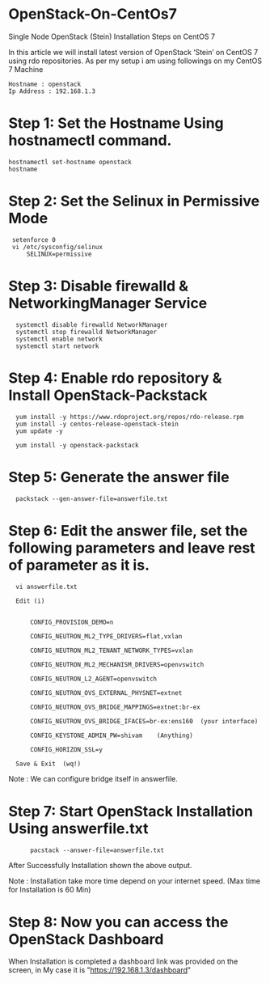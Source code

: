 # OpenStack-On-CentOs7

 Single Node OpenStack (Stein) Installation Steps on CentOS 7

In this article we will install latest version of OpenStack ‘Stein’ on CentOS 7 using rdo repositories. As per my setup i am using followings on my CentOS 7 Machine

    Hostname : openstack
    Ip Address : 192.168.1.3


# Step 1: Set the Hostname Using hostnamectl command.

    hostnamectl set-hostname openstack
    hostname


# Step 2: Set the Selinux in Permissive Mode

     setenforce 0
     vi /etc/sysconfig/selinux
         SELINUX=permissive 


# Step 3: Disable firewalld & NetworkingManager Service
  
      systemctl disable firewalld NetworkManager
      systemctl stop firewalld NetworkManager
      systemctl enable network
      systemctl start network


# Step 4: Enable rdo repository & Install OpenStack-Packstack

      yum install -y https://www.rdoproject.org/repos/rdo-release.rpm
      yum install -y centos-release-openstack-stein
      yum update -y

      yum install -y openstack-packstack  

# Step 5: Generate the answer file 

      packstack --gen-answer-file=answerfile.txt

# Step 6:  Edit the answer file, set the following parameters and leave rest of parameter as it is.


      vi answerfile.txt

      Edit (i)


          CONFIG_PROVISION_DEMO=n

          CONFIG_NEUTRON_ML2_TYPE_DRIVERS=flat,vxlan 

          CONFIG_NEUTRON_ML2_TENANT_NETWORK_TYPES=vxlan 

          CONFIG_NEUTRON_ML2_MECHANISM_DRIVERS=openvswitch 

          CONFIG_NEUTRON_L2_AGENT=openvswitch 

          CONFIG_NEUTRON_OVS_EXTERNAL_PHYSNET=extnet 

          CONFIG_NEUTRON_OVS_BRIDGE_MAPPINGS=extnet:br-ex 

          CONFIG_NEUTRON_OVS_BRIDGE_IFACES=br-ex:ens160  (your interface)
          
          CONFIG_KEYSTONE_ADMIN_PW=shivam    (Anything)

          CONFIG_HORIZON_SSL=y

      Save & Exit  (wq!)



Note : We can configure bridge itself in answerfile. 


 # Step 7: Start OpenStack Installation Using answerfile.txt


          pacstack --answer-file=answerfile.txt




 
After Successfully Installation shown the above output. 

Note : Installation take more time depend on your internet speed. (Max time for Installation is 60 Min)


# Step 8: Now you can access the OpenStack Dashboard

When Installation is completed a dashboard link was provided on the screen, in My case it is "https://192.168.1.3/dashboard"






